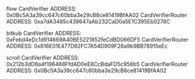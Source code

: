 flow
CardVerifier ADDRESS: 0x0Bc5A3a39cc647c60bba3e29cB8ce81419BfAA02
CardVerifierRouter ADDRESS: 0xa7dA3485c439647aAb232CaD0a5E1C395Eb0278C

bitkub
CardVerifier ADDRESS: 0xFebd4eDc1d914669A40BE5221852feCdBD066DF5
CardVerifierRouter ADDRESS: 0x616E01E477D62FC7A54D909F28a9b9BB78915eEc

scroll
CardVerifier ADDRESS: 0x212b3dD6a4f196488FfdAD0eE8CcBdaFD5c956b5
CardVerifierRouter ADDRESS: 0x0Bc5A3a39cc647c60bba3e29cB8ce81419BfAA02